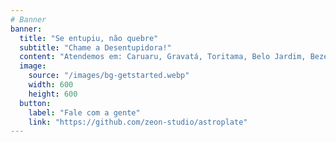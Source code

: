 ```yaml
---
# Banner
banner:
  title: "Se entupiu, não quebre"
  subtitle: "Chame a Desentupidora!"
  content: "Atendemos em: Caruaru, Gravatá, Toritama, Belo Jardim, Bezerros, Agrestina, São Caetano, Vitória de Santo Antão, Santa Crus do Capibaribe."
  image:
    source: "/images/bg-getstarted.webp"
    width: 600
    height: 600
  button:
    label: "Fale com a gente"
    link: "https://github.com/zeon-studio/astroplate"
---
```

